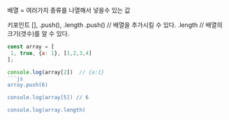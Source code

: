 배열 = 여러가지 종류를 나열해서 넣을수 있는 값

키포인트 [], .push(), .length
.push() // 배열을 추가시킬 수 있다.
.length  // 배열의 크기(갯수)를 알 수 있다.

```js
const array = [
 1, true, {a: 1}, [1,2,3,4]
];
```
```js
console.log(array[2])  // {a:1}
```js
array.push(6)

console.log(array[5]) // 6

console.log(array.length)
